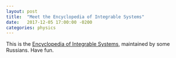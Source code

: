 ```yaml
---
layout: post
title:  "Meet the Encyclopedia of Integrable Systems"
date:   2017-12-05 17:00:00 -0200
categories: physics
---
```


This is the [Encyclopedia of Integrable Systems][e], maintained by
some Russians. Have fun.

[e]: http://home.itp.ac.ru/~adler/E/e.pdf
